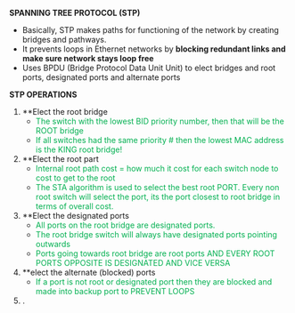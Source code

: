 **SPANNING TREE PROTOCOL (STP)**
+ Basically, STP makes paths for functioning of the network by creating bridges and pathways. 
+ It prevents loops in Ethernet networks by **blocking redundant links and make sure network stays loop free**
+ Uses BPDU (Bridge Protocol Data Unit Unit) to elect bridges and root ports, designated ports and alternate ports

**STP OPERATIONS**
1) **Elect the root bridge
	- <span style="color:rgb(0, 176, 80)">The switch with the lowest BID priority number, then that will be the ROOT bridge</span>
	- <span style="color:rgb(0, 176, 80)">If all switches had the same priority # then the lowest MAC address is the KING root bridge! </span>
2) **Elect the root part
	+ <span style="color:rgb(0, 176, 80)">Internal root path cost = how much it cost for each switch node to cost to get to the root</span>
	+ <span style="color:rgb(0, 176, 80)">The STA algorithm is used to select the best root PORT. Every non root switch will select the port, its the port closest to root bridge in terms of overall cost.</span>
3) **Elect the designated ports
	+ <span style="color:rgb(0, 176, 80)">All ports on the root bridge are designated ports.</span>
	+ <span style="color:rgb(0, 176, 80)">The root bridge switch will always have designated ports pointing outwards</span>
	+ <span style="color:rgb(0, 176, 80)">Ports going towards root bridge are root ports AND EVERY ROOT PORTS OPPOSITE IS DESIGNATED AND VICE VERSA</span>
4) **elect the alternate (blocked) ports
	+ <span style="color:rgb(0, 176, 80)">If a port is not root or designated port then they are blocked and made into backup port to PREVENT LOOPS</span>
5) .
